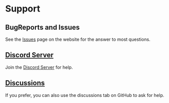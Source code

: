 # Support

## BugReports and Issues

See the [Issues](https://github.com/KuchenGamesDE/BugReports/issues) page on the website for the answer to most questions.

## [Discord Server](https://discord.kuchengames.de)

Join the [Discord Server](https://discord.kuchengames.de) for help.

## [Discussions](https://github.com/KuchenGamesDE/discussions)

If you prefer, you can also use the discussions tab on GitHub to ask for help.
